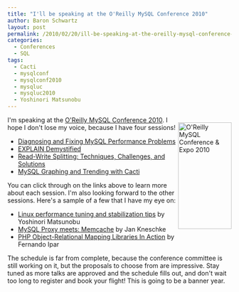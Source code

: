 ```yaml
---
title: "I'll be speaking at the O'Reilly MySQL Conference 2010"
author: Baron Schwartz
layout: post
permalink: /2010/02/20/ill-be-speaking-at-the-oreilly-mysql-conference-2010/
categories:
  - Conferences
  - SQL
tags:
  - Cacti
  - mysqlconf
  - mysqlconf2010
  - mysqluc
  - mysqluc2010
  - Yoshinori Matsunobu
---
```

<p style="float:right">
  <a href="http://conferences.oreilly.com/mysql"> <img src="http://assets.en.oreilly.com/1/event/36/mysql2010_speaking_badge_120x240.gif" alt="O'Reilly MySQL Conference & Expo 2010" title="O'Reilly MySQL Conference & Expo 2010" height="240" width="120" border="0" /> </a>
</p>

I'm speaking at the [O'Reilly MySQL Conference 2010][1]. I hope I don't lose my voice, because I have four sessions!

*   [Diagnosing and Fixing MySQL Performance Problems][2]
*   [EXPLAIN Demystified][3]
*   [Read-Write Splitting: Techniques, Challenges, and Solutions][4]
*   [MySQL Graphing and Trending with Cacti][5]

You can click through on the links above to learn more about each session. I'm also looking forward to the other sessions. Here's a sample of a few that I have my eye on:

*   [Linux performance tuning and stabilization tips][6] by Yoshinori Matsunobu
*   [MySQL Proxy meets: Memcache][7] by Jan Kneschke
*   [PHP Object-Relational Mapping Libraries In Action][8] by Fernando Ipar

The schedule is far from complete, because the conference committee is still working on it, but the proposals to choose from are impressive. Stay tuned as more talks are approved and the schedule fills out, and don't wait too long to register and book your flight! This is going to be a banner year.

<br style="clear:both" />

 [1]: http://conferences.oreilly.com/mysql
 [2]: http://en.oreilly.com/mysql2010/public/schedule/detail/12410
 [3]: http://en.oreilly.com/mysql2010/public/schedule/detail/12474
 [4]: http://en.oreilly.com/mysql2010/public/schedule/detail/12479
 [5]: http://en.oreilly.com/mysql2010/public/schedule/detail/12477
 [6]: http://en.oreilly.com/mysql2010/public/schedule/detail/13252
 [7]: http://en.oreilly.com/mysql2010/public/schedule/detail/13335
 [8]: http://en.oreilly.com/mysql2010/public/schedule/detail/12489
